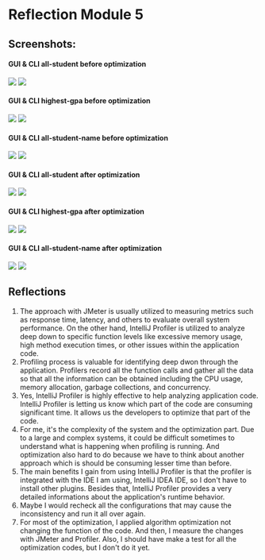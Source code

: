 # Reflection Module 5

## Screenshots:
#### GUI & CLI all-student before optimization
![](https://i.imgur.com/H1KrEOA.jpeg)
![](https://i.imgur.com/ako3vKB.png)

#### GUI & CLI highest-gpa before optimization
![](https://i.imgur.com/qNS34il.jpeg)
![](https://i.imgur.com/HY0667R.png)

#### GUI & CLI all-student-name before optimization
![](https://i.imgur.com/oSGOqJX.jpeg)
![](https://i.imgur.com/4UlpQoP.png)

#### GUI & CLI all-student after optimization
![](https://i.imgur.com/Lwf9LL8.jpeg)
![](https://i.imgur.com/dBnSnIa.png)

#### GUI & CLI highest-gpa after optimization
![](https://i.imgur.com/C4yASUm.jpeg)
![](https://i.imgur.com/xL4pUNU.png)

#### GUI & CLI all-student-name after optimization
![](https://i.imgur.com/oBMYFsF.jpeg)
![](https://i.imgur.com/IKEmIfA.png)

## Reflections

1. The approach with JMeter is usually utilized to measuring metrics such as response time, latency, and others to evaluate overall system performance. On the other hand, IntelliJ Profiler is utilized to analyze deep down to specific function levels like excessive memory usage, high method execution times, or other issues within the application code.
2. Profiling process is valuable for identifying deep dwon through the application. Profilers record all the function calls and gather all the data so that all the information can be obtained including the CPU usage, memory allocation, garbage collections, and concurrency.
3. Yes, IntelliJ Profiler is highly effective to help analyzing application code. IntelliJ Profiler is letting us know which part of the code are consuming significant time. It allows us the developers to optimize that part of the code.
4. For me, it's the complexity of the system and the optimization part. Due to a large and complex systems, it could be difficult sometimes to understand what is happening when profiling is running. And optimization also hard to do because we have to think about another approach which is should be consuming lesser time than before.
5. The main benefits I gain from using IntelliJ Profiler is that the profiler is integrated with the IDE I am using, IntelliJ IDEA IDE, so I don't have to install other plugins. Besides that, IntelliJ Profiler provides a very detailed informations about the application's runtime behavior.
6. Maybe I would recheck all the configurations that may cause the inconsistency and run it all over again.
7. For most of the optimization, I applied algorithm optimization not changing the function of the code. And then, I measure the changes with JMeter and Profiler. Also, I should have make a test for all the optimization codes, but I don't do it yet.